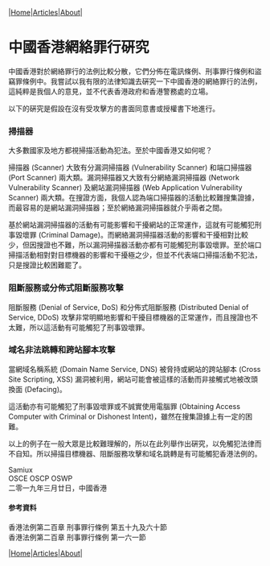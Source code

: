 |[Home](/README.md)|[Articles](/articles.md)|[About](/about.md)|

# **中國香港網絡罪行硏究**

中國香港對於網絡罪行的法例比較分散，它們分佈在電訊條例、刑事罪行條例和盜竊罪條例中。我嘗試以我有限的法律知識去硏究一下中國香港的網絡罪行的法例，這純粹是我個人的意見，並不代表香港政府和香港警務處的立場。

以下的硏究是假設在沒有受攻擊方的書面同意書或授權書下地進行。

### 掃描器

大多數國家及地方都視掃描活動為犯法。至於中國香港又如何呢？

掃描器 (Scanner) 大致有分漏洞掃描器 (Vulnerability Scanner) 和端口掃描器 (Port Scanner) 兩大類。漏洞掃描器又大致有分網絡漏洞掃描器 (Network Vulnerability Scanner) 及網站漏洞掃描器 (Web Application Vulnerability Scanner) 兩大類。在搜證方面，我個人認為端口掃描器的活動比較難搜集證據，而最容易的是網站漏洞掃描器；至於網絡漏洞掃描器就介乎兩者之間。

基於網站漏洞掃描器的活動有可能影響和干擾網站的正常運作，這就有可能觸犯刑事毀壞罪 (Criminal Damage)。而網絡漏洞掃描器活動的影響和干擾相對比較少，但因搜證也不難，所以漏洞掃描器活動亦都有可能觸犯刑事毀壞罪。至於端口掃描活動相對對目標機器的影響和干擾極之少，但並不代表端口掃描活動不犯法，只是搜證比較困難罷了。

### 阻斷服務或分佈式阻斷服務攻擊

阻斷服務 (Denial of Service, DoS) 和分佈式阻斷服務 (Distributed Denial of Service, DDoS) 攻擊非常明顯地影響和干擾目標機器的正常運作，而且搜證也不太難，所以這活動有可能觸犯了刑事毀壞罪。

### 域名非法跳轉和跨站腳本攻擊

當網域名稱系統 (Domain Name Service, DNS) 被脅持或網站的跨站腳本 (Cross Site Scripting, XSS) 漏洞被利用，網站可能會被這樣的活動而非接觸式地被改頭換面 (Defacing)。

這活動亦有可能觸犯了刑事毀壞罪或不誠實使用電腦罪 (Obtaining Access Computer with Criminal or Dishonest Intent)，雖然在搜集證據上有一定的困難。

以上的例子在一般大眾是比較難理解的，所以在此列舉作出硏究，以免觸犯法律而不自知。所以掃描目標機器、阻斷服務攻擊和域名跳轉是有可能觸犯香港法例的。


Samiux  
OSCE  OSCP  OSWP  
二零一九年三月廿日，中國香港  

#### 参考資料

香港法例第二百章 刑事罪行條例 第五十九及六十節  
香港法例第二百章 刑事罪行條例 第一六一節  

|[Home](/README.md)|[Articles](/articles.md)|[About](/about.md)|
